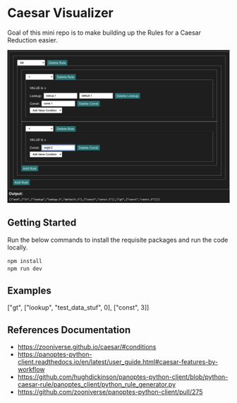 # Caesar Visualizer

Goal of this mini repo is to make building up the Rules for a Caesar Reduction easier.

![screenshot](/public/CaesarRuleBuilder.png)

## Getting Started
Run the below commands to install the requisite packages and run the code locally.

```js
npm install
npm run dev
```

## Examples
["gt", ["lookup", "test_data_stuf", 0], ["const", 3]]

## References Documentation
- https://zooniverse.github.io/caesar/#conditions
- https://panoptes-python-client.readthedocs.io/en/latest/user_guide.html#caesar-features-by-workflow
- https://github.com/hughdickinson/panoptes-python-client/blob/python-caesar-rule/panoptes_client/python_rule_generator.py
- https://github.com/zooniverse/panoptes-python-client/pull/275
